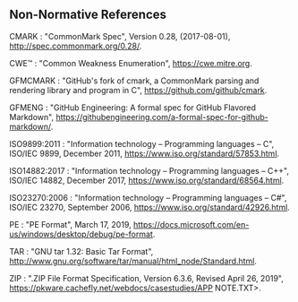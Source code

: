 ## Non-Normative References

CMARK
:    "CommonMark Spec", Version 0.28, (2017-08-01), <http://spec.commonmark.org/0.28/>.

CWE™
:    "Common Weakness Enumeration", <https://cwe.mitre.org>.

GFMCMARK
:    "GitHub's fork of cmark, a CommonMark parsing and rendering library and program in C", <https://github.com/github/cmark>.

GFMENG
:    "GitHub Engineering: A formal spec for GitHub Flavored Markdown", <https://githubengineering.com/a-formal-spec-for-github-markdown/>.

ISO9899:2011
:    "Information technology – Programming languages – C", ISO/IEC 9899, December 2011, <https://www.iso.org/standard/57853.html>.

ISO14882:2017
:    "Information technology – Programming languages – C++", ISO/IEC 14882, December 2017, <https://www.iso.org/standard/68564.html>.

ISO23270:2006
:    "Information technology – Programming languages – C#", ISO/IEC 23270, September 2006, <https://www.iso.org/standard/42926.html>.

PE
:    "PE Format", March 17, 2019, <https://docs.microsoft.com/en-us/windows/desktop/debug/pe-format>.

TAR
:    "GNU tar 1.32: Basic Tar Format", <http://www.gnu.org/software/tar/manual/html_node/Standard.html>.

ZIP
:    ".ZIP File Format Specification, Version 6.3.6, Revised April 26, 2019", <https://pkware.cachefly.net/webdocs/casestudies/APP> NOTE.TXT>.
